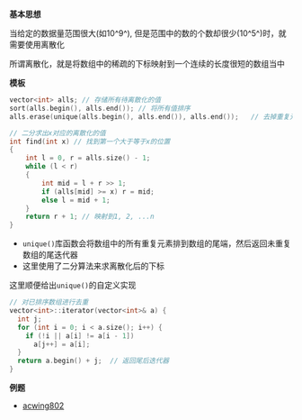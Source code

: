 **基本思想**

当给定的数据量范围很大(如10^9^), 但是范围中的数的个数却很少(10^5^)时，就需要使用离散化

所谓离散化，就是将数组中的稀疏的下标映射到一个连续的长度很短的数组当中

**模板**

```cpp
vector<int> alls; // 存储所有待离散化的值
sort(alls.begin(), alls.end()); // 将所有值排序
alls.erase(unique(alls.begin(), alls.end()), alls.end());   // 去掉重复元素

// 二分求出x对应的离散化的值
int find(int x) // 找到第一个大于等于x的位置
{
    int l = 0, r = alls.size() - 1;
    while (l < r)
    {
        int mid = l + r >> 1;
        if (alls[mid] >= x) r = mid;
        else l = mid + 1;
    }
    return r + 1; // 映射到1, 2, ...n
}
```

- `unique()`库函数会将数组中的所有重复元素排到数组的尾端，然后返回未重复数组的尾迭代器
- 这里使用了二分算法来求离散化后的下标



这里顺便给出`unique()`的自定义实现

```cpp
// 对已排序数组进行去重
vector<int>::iterator(vector<int>& a) {
  int j;
  for (int i = 0; i < a.size(); i++) {
    if (!i || a[i] != a[i - 1]) 
      a[j++] = a[i];
  }
  return a.begin() + j;  // 返回尾后迭代器
}
```



**例题**

- [acwing802](https://www.acwing.com/problem/content/804/)





